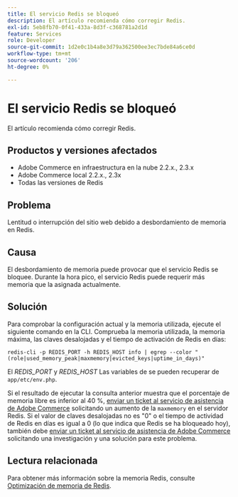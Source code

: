 ```yaml
---
title: El servicio Redis se bloqueó
description: El artículo recomienda cómo corregir Redis.
exl-id: 5eb8fb70-0f41-433a-8d3f-c368781a2d1d
feature: Services
role: Developer
source-git-commit: 1d2e0c1b4a8e3d79a362500ee3ec7bde84a6ce0d
workflow-type: tm+mt
source-wordcount: '206'
ht-degree: 0%

---
```


# El servicio Redis se bloqueó

El artículo recomienda cómo corregir Redis.

## Productos y versiones afectados

* Adobe Commerce en infraestructura en la nube 2.2.x., 2.3.x
* Adobe Commerce local 2.2.x., 2.3x
* Todas las versiones de Redis

## Problema

Lentitud o interrupción del sitio web debido a desbordamiento de memoria en Redis.

## Causa

El desbordamiento de memoria puede provocar que el servicio Redis se bloquee. Durante la hora pico, el servicio Redis puede requerir más memoria que la asignada actualmente.

## Solución

Para comprobar la configuración actual y la memoria utilizada, ejecute el siguiente comando en la CLI. Comprueba la memoria utilizada, la memoria máxima, las claves desalojadas y el tiempo de activación de Redis en días:

```
redis-cli -p REDIS_PORT -h REDIS_HOST info | egrep --color "(role|used_memory_peak|maxmemory|evicted_keys|uptime_in_days)"
```

El *REDIS\_PORT* y *REDIS\_HOST* Las variables de se pueden recuperar de `app/etc/env.php`.

Si el resultado de ejecutar la consulta anterior muestra que el porcentaje de memoria libre es inferior al 40 %, [enviar un ticket al servicio de asistencia de Adobe Commerce](/help/help-center-guide/help-center/magento-help-center-user-guide.md#submit-ticket) solicitando un aumento de la `maxmemory` en el servidor Redis. Si el valor de claves desalojadas no es &quot;0&quot; o el tiempo de actividad de Redis en días es igual a 0 (lo que indica que Redis se ha bloqueado hoy), también debe [enviar un ticket al servicio de asistencia de Adobe Commerce](/help/help-center-guide/help-center/magento-help-center-user-guide.md#submit-ticket) solicitando una investigación y una solución para este problema.

## Lectura relacionada

Para obtener más información sobre la memoria Redis, consulte [Optimización de memoria de Redis](https://redis.io/topics/memory-optimization).
